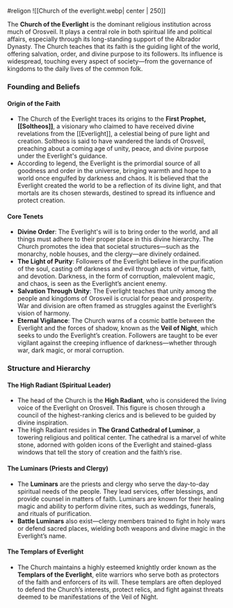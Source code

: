 #religon
![[Church of the everlight.webp| center | 250]]

The **Church of the Everlight** is the dominant religious institution across much of Orosveil. It plays a central role in both spiritual life and political affairs, especially through its long-standing support of the Albrador Dynasty. The Church teaches that its faith is the guiding light of the world, offering salvation, order, and divine purpose to its followers. Its influence is widespread, touching every aspect of society—from the governance of kingdoms to the daily lives of the common folk.

### **Founding and Beliefs**

#### **Origin of the Faith**

- The Church of the Everlight traces its origins to the **First Prophet, [[Soltheos]]**, a visionary who claimed to have received divine revelations from the [[Everlight]], a celestial being of pure light and creation. Soltheos is said to have wandered the lands of Orosveil, preaching about a coming age of unity, peace, and divine purpose under the Everlight's guidance.
- According to legend, the Everlight is the primordial source of all goodness and order in the universe, bringing warmth and hope to a world once engulfed by darkness and chaos. It is believed that the Everlight created the world to be a reflection of its divine light, and that mortals are its chosen stewards, destined to spread its influence and protect creation.

#### **Core Tenets**

- **Divine Order**: The Everlight's will is to bring order to the world, and all things must adhere to their proper place in this divine hierarchy. The Church promotes the idea that societal structures—such as the monarchy, noble houses, and the clergy—are divinely ordained.
- **The Light of Purity**: Followers of the Everlight believe in the purification of the soul, casting off darkness and evil through acts of virtue, faith, and devotion. Darkness, in the form of corruption, malevolent magic, and chaos, is seen as the Everlight’s ancient enemy.
- **Salvation Through Unity**: The Everlight teaches that unity among the people and kingdoms of Orosveil is crucial for peace and prosperity. War and division are often framed as struggles against the Everlight’s vision of harmony.
- **Eternal Vigilance**: The Church warns of a cosmic battle between the Everlight and the forces of shadow, known as the **Veil of Night**, which seeks to undo the Everlight’s creation. Followers are taught to be ever vigilant against the creeping influence of darkness—whether through war, dark magic, or moral corruption.

### **Structure and Hierarchy**

####  **The High Radiant (Spiritual Leader)**

- The head of the Church is the **High Radiant**, who is considered the living voice of the Everlight on Orosveil. This figure is chosen through a council of the highest-ranking clerics and is believed to be guided by divine inspiration.
- The High Radiant resides in **The Grand Cathedral of Luminor**, a towering religious and political center. The cathedral is a marvel of white stone, adorned with golden icons of the Everlight and stained-glass windows that tell the story of creation and the faith’s rise.


#### **The Luminars (Priests and Clergy)**

- The **Luminars** are the priests and clergy who serve the day-to-day spiritual needs of the people. They lead services, offer blessings, and provide counsel in matters of faith. Luminars are known for their healing magic and ability to perform divine rites, such as weddings, funerals, and rituals of purification.
- **Battle Luminars** also exist—clergy members trained to fight in holy wars or defend sacred places, wielding both weapons and divine magic in the Everlight’s name.

####  **The Templars of Everlight**

- The Church maintains a highly esteemed knightly order known as the **Templars of the Everlight**, elite warriors who serve both as protectors of the faith and enforcers of its will. These templars are often deployed to defend the Church’s interests, protect relics, and fight against threats deemed to be manifestations of the Veil of Night.